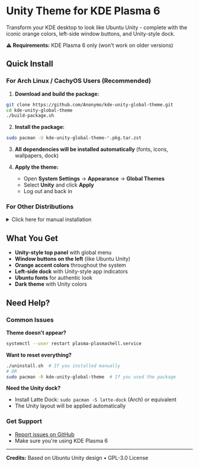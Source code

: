 # Unity Theme for KDE Plasma 6

Transform your KDE desktop to look like Ubuntu Unity - complete with the iconic orange colors, left-side window buttons, and Unity-style dock.

**⚠️ Requirements:** KDE Plasma 6 only (won't work on older versions)

## Quick Install

### For Arch Linux / CachyOS Users (Recommended)

1. **Download and build the package:**
```bash
git clone https://github.com/Anonymo/kde-unity-global-theme.git
cd kde-unity-global-theme
./build-package.sh
```

2. **Install the package:**
```bash
sudo pacman -U kde-unity-global-theme-*.pkg.tar.zst
```

3. **All dependencies will be installed automatically** (fonts, icons, wallpapers, dock)

4. **Apply the theme:**
   - Open **System Settings** → **Appearance** → **Global Themes**
   - Select **Unity** and click **Apply**
   - Log out and back in

### For Other Distributions

<details>
<summary>Click here for manual installation</summary>

#### Fedora 41+
```bash
sudo dnf install git
git clone https://github.com/Anonymo/kde-unity-global-theme.git
cd kde-unity-global-theme
./install.sh
```

#### Ubuntu 25.04+ / Debian Testing
```bash
sudo apt update && sudo apt install git
git clone https://github.com/Anonymo/kde-unity-global-theme.git
cd kde-unity-global-theme
./install.sh
```

**After installation:**
1. Open **System Settings** → **Appearance** → **Global Themes**
2. Select **Unity** and click **Apply**
3. Log out and back in

</details>

## What You Get

- **Unity-style top panel** with global menu
- **Window buttons on the left** (like Ubuntu Unity)
- **Orange accent colors** throughout the system
- **Left-side dock** with Unity-style app indicators
- **Ubuntu fonts** for authentic look
- **Dark theme** with Unity colors

## Need Help?

### Common Issues

**Theme doesn't appear?**
```bash
systemctl --user restart plasma-plasmashell.service
```

**Want to reset everything?**
```bash
./uninstall.sh  # If you installed manually
# OR
sudo pacman -R kde-unity-global-theme  # If you used the package
```

**Need the Unity dock?**
- Install Latte Dock: `sudo pacman -S latte-dock` (Arch) or equivalent
- The Unity layout will be applied automatically

### Get Support
- [Report issues on GitHub](https://github.com/Anonymo/kde-unity-global-theme/issues)
- Make sure you're using KDE Plasma 6

---

**Credits:** Based on Ubuntu Unity design • GPL-3.0 License